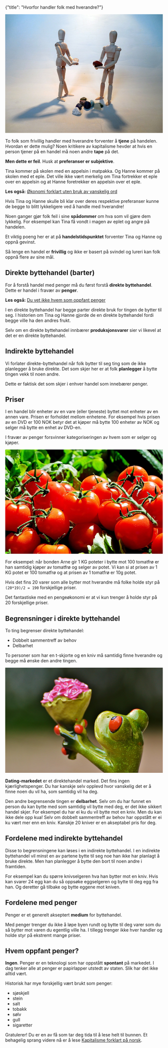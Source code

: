 {"title": "Hvorfor handler folk med hverandre?"}

![Trade](/blogimages/trade.jpg)

To folk som frivillig handler med hverandre forventer å **tjene**
på handelen. Hvordan er dette mulig? Noen kritikere av
kapitalisme hevder at hvis en person tjener på en handel må noen
andre **tape** på det.

**Men dette er feil**. Husk at **preferanser er subjektive**.


Tina kommer på skolen med en appelsin i matpakka. Og
Hanne kommer på skolen med et eple. Det ville ikke vært
merkelig om Tina fortrekker et eple over en appelsin
og at Hanne foretrekker en appelsin over et eple.

**Les også:** [Økonomi forklart uten bruk av vanskelig ord](/okonomi-forklart-uten-bruk-av-vanskelig-ord)

Hvis Tina og Hanne skulle bli klar over deres respektive preferanser
kunne de begge to blitt lykkeligere ved å handle med hverandre!

Noen ganger gjør folk feil i sine **spådommer** om hva som vil
gjøre dem lykkelig. For eksempel kan Tina få vondt i magen av
eplet og angre på handelen.

Et viktig poeng her er at på **handelstidspunktet** forventer Tina og Hanne
og oppnå gevinst.

Så lenge en handel er **frivillig** og ikke er basert på svindel og lureri
kan folk oppnå flere av sine mål.

## Direkte byttehandel (barter)

For å forstå handel med penger må du først forstå **direkte byttehandel**.
Dette er handel i fravær av **penger**.

**Les også:** [Du vet ikke hvem som oppfant penger](/du-vet-ikke-hvem-som-oppfant-penger)

I en direkte byttehandel har begge parter direkte bruk for tingen de
bytter til seg. I historien om Tina og Hanne gjorde de en direkte
byttehandel fordi begge ville ha den andres frukt.

Selv om en direkte byttehandel innbærer **produksjonsvarer** sier vi likevel
at det er en direkte byttehandel.

## Indirekte byttehandel

Vi forlater direkte-byttehandel når folk bytter til seg ting som de ikke
planlegger å bruke direkte. Det som skjer her er at folk **planlegger**
å bytte tingen vekk til noen andre.

Dette er faktisk det som skjer i enhver handel som innebærer penger.

## Priser

I en handel blir enheter av en vare (eller tjeneste) byttet mot enheter
av en annen vare. Prisen er forholdet mellom enhetene.
For eksempel hvis prisen av en DVD er 100 NOK betyr det at kjøper
må bytte 100 enheter av NOK og selger må bytte en enhet av DVD-en.

I fravær av penger forsvinner kategoriseringen av
hvem som er selger og kjøper.

![Tomater](/blogimages/tomatoes.jpg)

For eksempel: når bonden Arne gir 1 KG poteter i bytte mot 100 tomatfrø
er han samtidig kjøper av tomatfrø og selger av potet. Vi kan si 
at prisen av 1 KG potet er 100 tomatfrø og at prisen av 1 tomatfrø
er 10g potet.

Hvis det fins 20 varer som alle bytter mot hverandre
må folke holde styr på `(20*19)/2 = 190` forskjellige priser.

Det fantastiske med en pengeøkonomi er at vi kun trenger å holde
styr på 20 forskjellige priser.

## Begrensninger i direkte byttehandel

To ting begrenser direkte byttehandel:

* Dobbelt sammentreff av behov
* Delbarhet

To personer som har en t-skjorte og en kniv må samtidig finne hverandre
og begge må ønske den andre tingen.

![Frog love](/blogimages/love.jpg)

**Dating-markedet** er et
direktehandel marked. Det fins ingen kjærlighetspenger. Du har kanskje selv
opplevd hvor vanskelig det er å finne noen du vil ha, som samtidig vil ha deg.

Den andre begrensende tingen er **delbarhet**. Selv om du har funnet en person
du kan bytte med som samtidig vil bytte med deg, er det ikke sikkert handel skjer.
For eksempel du har ei ku du vil bytte mot en kniv. Men du kan ikke dele opp kua!
Selv om dobbelt sammentreff
av behov har oppstått er ei ku vært mer enn en kniv. Kanskje 20 kniver er en 
akseptabel pris for deg.

## Fordelene med indirekte byttehandel

Disse to begrensningene kan løses i en indirekte byttehandel. I en indirekte
byttehandel vil minst en av partene bytte til seg noe han ikke har planlagt
å bruke direkte. Men han planlegger å bytte den bort til noen andre i framtiden.

For eksempel kan du spørre knivselgeren hva han bytter mot en kniv. Hvis kan svarer
24 egg kan du så oppsøke eggselgeren og bytte til deg egg fra han. Og deretter
gå tilbake og bytte eggene mot kniven.

## Fordelene med penger

Penger er et generelt akseptert **medium** for byttehandel.

Med penger trenger du ikke å løpe byen rundt og bytte til deg varer som du så
bytter mot varen du egentlig ville ha. I tillegg trenger ikke hver handler
og holde styr på ekstremt mange priser.

## Hvem oppfant penger?

**Ingen**. Penger er en teknologi som har oppstått **spontant** på markedet.
I dag tenker alle at penger er papirlapper utstedt av staten.
Slik har det ikke alltid vært.

Historisk har mye forskjellig vært brukt som penger:

* sjøskjell
* stein
* salt
* tobakk
* sølv
* gull
* sigaretter

Gratulerer! Du er en av få som tar deg tida til å lese helt til bunnen.
Et behagelig sprang videre nå er å lese 
[Kapitalisme forklart på norsk](/kapitalisme).
